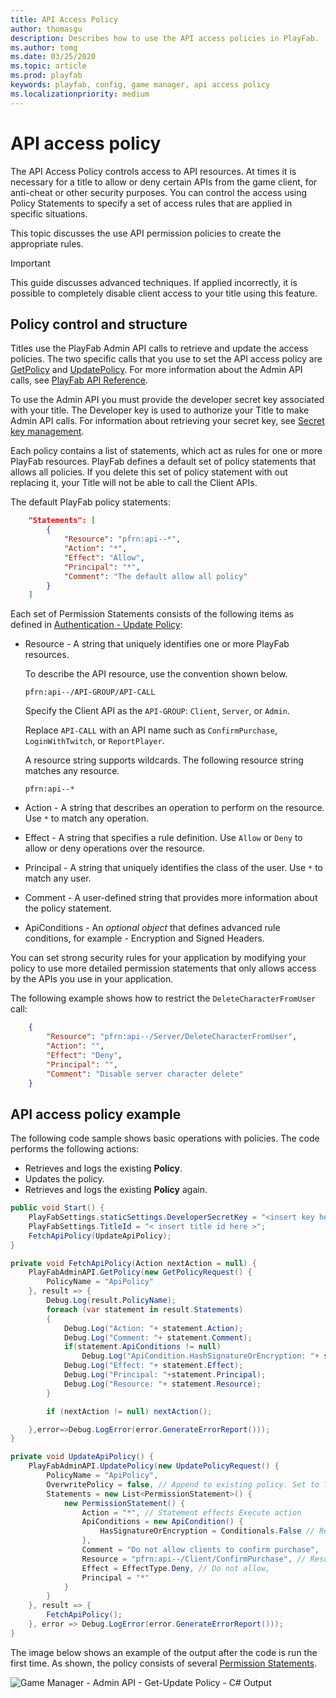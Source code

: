```yaml
---
title: API Access Policy
author: thomasgu
description: Describes how to use the API access policies in PlayFab.
ms.author: tomg
ms.date: 03/25/2020
ms.topic: article
ms.prod: playfab
keywords: playfab, config, game manager, api access policy
ms.localizationpriority: medium
---
```


# API access policy

The API Access Policy controls access to API resources. At times it is necessary for a title to allow or deny certain APIs from the game client, for anti-cheat or other security purposes. You can control the access using Policy Statements to specify a set of access rules that are applied in specific situations.

This topic discusses the use API permission policies to create the appropriate rules.

> [!IMPORTANT]
> This guide discusses advanced techniques. If applied incorrectly, it is possible to completely disable client access to your title using this feature.

## Policy control and structure

Titles use the PlayFab Admin API calls to retrieve and update the access policies. The two specific calls that you use to set the API access policy are [GetPolicy](xref:titleid.playfabapi.com.admin.authentication.getpolicy) and [UpdatePolicy](xref:titleid.playfabapi.com.admin.authentication.updatepolicy). For more information about the Admin API calls, see [PlayFab API Reference](https://docs.microsoft.com/rest/api/playfab/admin/).

To use the Admin API you must provide the developer secret key associated with your title. The Developer key is used to authorize your Title to make Admin API calls. For information about retrieving your secret key, see [Secret key management](../gamemanager/secret-key-management.md).

Each policy contains a list of statements, which act as rules for one or more PlayFab resources. PlayFab defines a default set of policy statements that allows all policies. If you delete this set of policy statement with out replacing it, your Title will not be able to call the Client APIs.

The default PlayFab policy statements:

```json
    "Statements": [
        {
            "Resource": "pfrn:api--*",
            "Action": "*",
            "Effect": "Allow",
            "Principal": "*",
            "Comment": "The default allow all policy"
        }
    ]
```    

Each set of Permission Statements consists of the following items as defined in [Authentication - Update Policy](xref:titleid.playfabapi.com.admin.authentication.updatepolicy#permissionstatement):

* Resource - A string that uniquely identifies one or more PlayFab resources.
 
    To describe the API resource, use the convention shown below.
    
    `pfrn:api--/API-GROUP/API-CALL`
    
    Specify the Client API as the `API-GROUP`: `Client`, `Server`, or `Admin`.
    
    Replace `API-CALL` with an API name such as `ConfirmPurchase`, `LoginWithTwitch`, or `ReportPlayer`.
    
    A resource string supports wildcards. The following resource string matches any resource.

    `pfrn:api--*`

* Action - A string that describes an operation to perform on the resource. Use `*` to match any operation.
* Effect - A string that specifies a rule definition. Use `Allow` or `Deny` to allow or deny operations over the resource.
* Principal - A string that uniquely identifies the class of the user. Use `*` to match any user.
* Comment - A user-defined string that provides more information about the policy statement.
* ApiConditions - An *optional object* that defines advanced rule conditions, for example - Encryption and Signed Headers.

You can set strong security rules for your application by modifying your policy to use more detailed permission statements that only allows access by the APIs you use in your application.

The following example shows how to restrict the `DeleteCharacterFromUser` call:

```json
    {
        "Resource": "pfrn:api--/Server/DeleteCharacterFromUser",
        "Action": "",
        "Effect": "Deny",
        "Principal": "",
        "Comment": "Disable server character delete"
    }
```

## API access policy example

The following code sample shows basic operations with policies. The code performs the following actions:

* Retrieves and logs the existing **Policy**.
* Updates the policy.
* Retrieves and logs the existing **Policy** again.

```csharp
public void Start() {
    PlayFabSettings.staticSettings.DeveloperSecretKey = "<insert key here>";
    PlayFabSettings.TitleId = "< insert title id here >";
    FetchApiPolicy(UpdateApiPolicy);
}

private void FetchApiPolicy(Action nextAction = null) {
    PlayFabAdminAPI.GetPolicy(new GetPolicyRequest() {
        PolicyName = "ApiPolicy"
    }, result => {
        Debug.Log(result.PolicyName);
        foreach (var statement in result.Statements)
        {
            Debug.Log("Action: "+ statement.Action);
            Debug.Log("Comment: "+ statement.Comment);
            if(statement.ApiConditions != null)
                Debug.Log("ApiCondition.HashSignatureOrEncryption: "+ statement.ApiConditions.HasSignatureOrEncryption);
            Debug.Log("Effect: "+ statement.Effect);
            Debug.Log("Principal: "+statement.Principal);
            Debug.Log("Resource: "+ statement.Resource);
        }

        if (nextAction != null) nextAction();

    },error=>Debug.LogError(error.GenerateErrorReport()));
}

private void UpdateApiPolicy() {
    PlayFabAdminAPI.UpdatePolicy(new UpdatePolicyRequest() {
        PolicyName = "ApiPolicy",
        OverwritePolicy = false, // Append to existing policy. Set to True, to overwrite.
        Statements = new List<PermissionStatement>() {
            new PermissionStatement() {
                Action = "*", // Statement effects Execute action
                ApiConditions = new ApiCondition() {
                    HasSignatureOrEncryption = Conditionals.False // Require no RSA encrypted payload or signed headers
                },
                Comment = "Do not allow clients to confirm purchase",
                Resource = "pfrn:api--/Client/ConfirmPurchase", // Resource name
                Effect = EffectType.Deny, // Do not allow,
                Principal = "*"
            }
        }
    }, result => {
        FetchApiPolicy();
    }, error => Debug.LogError(error.GenerateErrorReport()));
}
```

The image below shows an example of the output after the code is run the first time. As shown, the policy consists of several [Permission Statements](xref:titleid.playfabapi.com.admin.authentication.updatepolicy#permissionstatement).

![Game Manager - Admin API - Get-Update Policy - C# Output](images/game-manager-admin-api-get-update-policy-csharp-output.png)
